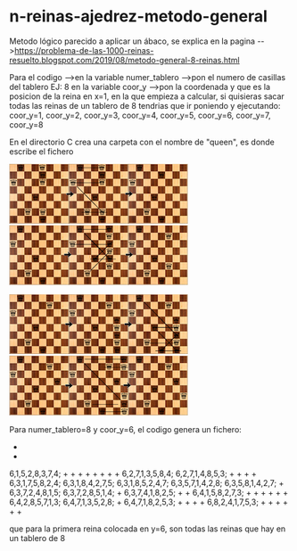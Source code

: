 # n-reinas-ajedrez-metodo-general

Metodo lógico parecido a aplicar un ábaco, se explica en la pagina -->https://problema-de-las-1000-reinas-resuelto.blogspot.com/2019/08/metodo-general-8-reinas.html

Para el codigo -->en la variable numer_tablero -->pon el numero de casillas del tablero EJ: 8
en la variable coor_y  -->pon la coordenada y que es la posicion de la reina en x=1, en la que empieza a calcular, si quisieras sacar todas
las reinas de un tablero de 8 tendrias que ir poniendo y ejecutando: coor_y=1, coor_y=2, coor_y=3, coor_y=4,
coor_y=5, coor_y=6, coor_y=7, coor_y=8

En el directorio C crea una carpeta con el nombre de "queen", es donde escribe el fichero




![Alt text](https://github.com/carlfei/n-reinas-ajedrez-metodo-general/blob/master/1.png "")
![Alt text](https://github.com/carlfei/n-reinas-ajedrez-metodo-general/blob/master/2.png "")


![Alt text](https://github.com/carlfei/n-reinas-ajedrez-metodo-general/blob/master/3.png "")
![Alt text](https://github.com/carlfei/n-reinas-ajedrez-metodo-general/blob/master/4.png "")





Para  numer_tablero=8 y coor_y=6, el codigo genera un fichero:


+
+
6,1,5,2,8,3,7,4;
+
+
+
+
+
+
+
+
6,2,7,1,3,5,8,4;
6,2,7,1,4,8,5,3;
+
+
+
+
6,3,1,7,5,8,2,4;
6,3,1,8,4,2,7,5;
6,3,1,8,5,2,4,7;
6,3,5,7,1,4,2,8;
6,3,5,8,1,4,2,7;
+
6,3,7,2,4,8,1,5;
6,3,7,2,8,5,1,4;
+
6,3,7,4,1,8,2,5;
+
+
6,4,1,5,8,2,7,3;
+
+
+
+
+
+
6,4,2,8,5,7,1,3;
6,4,7,1,3,5,2,8;
+
6,4,7,1,8,2,5,3;
+
+
+
+
6,8,2,4,1,7,5,3;
+
+
+
+
+
+

que para la primera reina colocada en y=6, son todas las reinas que hay en un tablero de 8 

